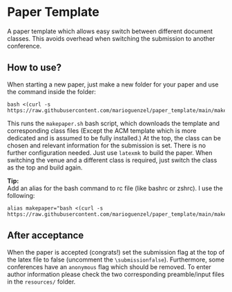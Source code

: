 # Paper Template

A paper template which allows easy switch between different document classes.
This avoids overhead when switching the submission to another conference.


## How to use?

When starting a new paper, just make a new folder for your paper and use the command inside the folder:
```
bash <(curl -s https://raw.githubusercontent.com/marioguenzel/paper_template/main/makepaper.sh)
```
This runs the ```makepaper.sh``` bash script, which downloads the template and corresponding class files (Except the ACM template which is more dedicated and is assumed to be fully installed.)
At the top, the class can be chosen and relevant information for the submission is set. 
There is no further configuration needed. 
Just use ```latexmk``` to build the paper. 
When switching the venue and a different class is required, just switch the class as the top and build again. 

**Tip:**<br>
Add an alias for the bash command to rc file (like bashrc or zshrc). I use the following:
```
alias makepaper="bash <(curl -s https://raw.githubusercontent.com/marioguenzel/paper_template/main/makepaper.sh)"
```

## After acceptance

When the paper is accepted (congrats!) set the submission flag at the top of the latex file to false (uncomment the ```\submissionfalse```). 
Furthermore, some conferences have an ```anonymous``` flag which should be removed. 
To enter author information please check the two corresponding preamble/input files in the ```resources/``` folder. 

